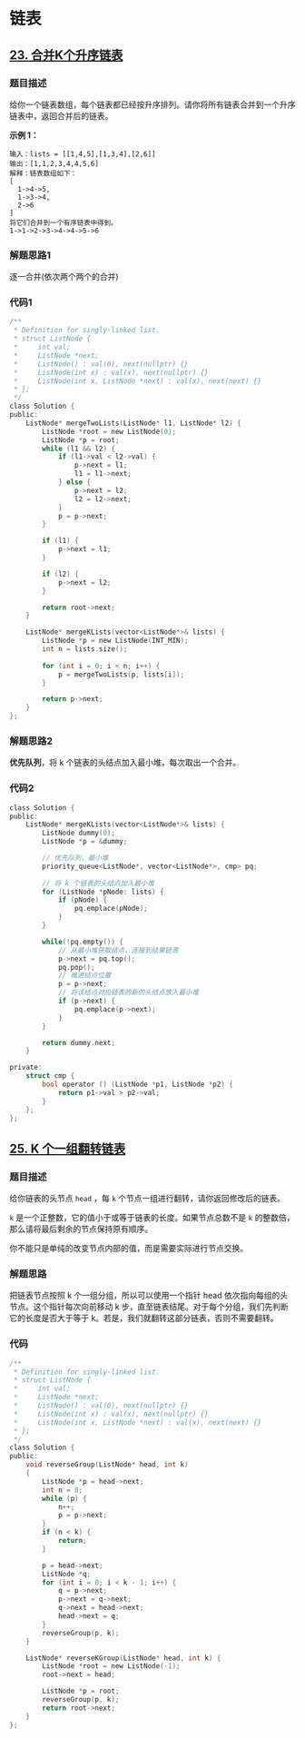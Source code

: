 # 链表

## [23. 合并K个升序链表](https://leetcode.cn/problems/merge-k-sorted-lists/)

### 题目描述

给你一个链表数组，每个链表都已经按升序排列。请你将所有链表合并到一个升序链表中，返回合并后的链表。

**示例 1：**

```
输入：lists = [[1,4,5],[1,3,4],[2,6]]
输出：[1,1,2,3,4,4,5,6]
解释：链表数组如下：
[
  1->4->5,
  1->3->4,
  2->6
]
将它们合并到一个有序链表中得到。
1->1->2->3->4->4->5->6
```

### 解题思路1

逐一合并(依次两个两个的合并)

### 代码1

```c
/**
 * Definition for singly-linked list.
 * struct ListNode {
 *     int val;
 *     ListNode *next;
 *     ListNode() : val(0), next(nullptr) {}
 *     ListNode(int x) : val(x), next(nullptr) {}
 *     ListNode(int x, ListNode *next) : val(x), next(next) {}
 * };
 */
class Solution {
public:
    ListNode* mergeTwoLists(ListNode* l1, ListNode* l2) {
        ListNode *root = new ListNode(0);
        ListNode *p = root;
        while (l1 && l2) {
            if (l1->val < l2->val) {
                p->next = l1;
                l1 = l1->next;
            } else {
                p->next = l2;
                l2 = l2->next;
            }
            p = p->next;
        }

        if (l1) {
            p->next = l1;
        }

        if (l2) {
            p->next = l2;
        }

        return root->next;
    }

    ListNode* mergeKLists(vector<ListNode*>& lists) {
        ListNode *p = new ListNode(INT_MIN);
        int n = lists.size();
    
        for (int i = 0; i < n; i++) {
            p = mergeTwoLists(p, lists[i]);
        }

        return p->next;
    }
};
```



### 解题思路2

**优先队列**，将 k 个链表的头结点加入最小堆，每次取出一个合并。

### 代码2

```c
class Solution {
public:
    ListNode* mergeKLists(vector<ListNode*>& lists) {
        ListNode dummy(0);
        ListNode *p = &dummy;

        // 优先队列，最小堆
        priority_queue<ListNode*, vector<ListNode*>, cmp> pq;
        
        // 将 k 个链表的头结点加入最小堆
        for (ListNode *pNode: lists) {
            if (pNode) {
                pq.emplace(pNode);
            }
        }

        while(!pq.empty()) {
            // 从最小堆获取结点，连接到结果链表
            p->next = pq.top(); 
            pq.pop();
            // 推进结点位置
            p = p->next;
            // 将该结点对应链表的新的头结点放入最小堆
            if (p->next) {
                pq.emplace(p->next);
            }
        }

        return dummy.next;
    }

private:
    struct cmp {
        bool operator () (ListNode *p1, ListNode *p2) {
            return p1->val > p2->val;
        }
    };
};
```



## [25. K 个一组翻转链表](https://leetcode.cn/problems/reverse-nodes-in-k-group/)

### 题目描述

给你链表的头节点 `head` ，每 `k` 个节点一组进行翻转，请你返回修改后的链表。

`k` 是一个正整数，它的值小于或等于链表的长度。如果节点总数不是 `k` 的整数倍，那么请将最后剩余的节点保持原有顺序。

你不能只是单纯的改变节点内部的值，而是需要实际进行节点交换。

### 解题思路

把链表节点按照 k 个一组分组，所以可以使用一个指针 head 依次指向每组的头节点。这个指针每次向前移动 k 步，直至链表结尾。对于每个分组，我们先判断它的长度是否大于等于 k。若是，我们就翻转这部分链表，否则不需要翻转。

### 代码

```c
/**
 * Definition for singly-linked list.
 * struct ListNode {
 *     int val;
 *     ListNode *next;
 *     ListNode() : val(0), next(nullptr) {}
 *     ListNode(int x) : val(x), next(nullptr) {}
 *     ListNode(int x, ListNode *next) : val(x), next(next) {}
 * };
 */
class Solution {
public:
    void reverseGroup(ListNode* head, int k) 
    {
        ListNode *p = head->next;
        int n = 0;
        while (p) {
            n++;
            p = p->next;
        }
        if (n < k) {
            return;
        }

        p = head->next;
        ListNode *q;
        for (int i = 0; i < k - 1; i++) {
            q = p->next;
            p->next = q->next;
            q->next = head->next;
            head->next = q;
        }
        reverseGroup(p, k);
    }

    ListNode* reverseKGroup(ListNode* head, int k) {
        ListNode *root = new ListNode(-1);
        root->next = head;

        ListNode *p = root;
        reverseGroup(p, k);
        return root->next;
    }
};
```

